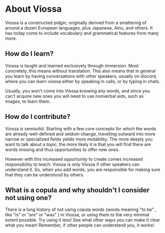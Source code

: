 # About Viossa

Viossa is a constructed pidgin, originally derived from a smattering of around a dozen European languages, plus Japanese, Ainu, and others. It has today come to include vocabulary and grammatical features from many more.

## How do I learn?

Viossa is taught and learned exclusively through immersion. Most concretely, this means without translation. This also means that in general you learn by having conversations with other speakers, usually on discord, where you can learn viossa either by speaking in calls, or by typing in chats.

Usually, you won't come into Viossa knowing any words, and since you can't acquire new ones you will need to use nonverbal aids, such as images, to learn them.

## How do I contribute?

Viossa is semisolid. Starting with a few core concepts for which the words are already well-defined and seldom change, travelling outward into more narrow or specialized fields yields more mutability. The more deeply you want to talk about a topic, the more likely it is that you will find there are words missing and thus opportunities to offer new ones. 

However with this increased opportunity to create comes increased responsibility to teach: Viossa is only Viossa if other speakers can understand it. So, when you add words, you are responsible for making sure that they can be understood by others. 

## What is a copula and why shouldn't I consider not using one?

There is a long history of not using copula words (words meaning "to be" , like "is" or "are" or "was" ) in Viossa, or using them to the very minimal extent possible. Try using it less! See what other ways you can make it clear what you mean! Remember, if other people can understand you, it works!
